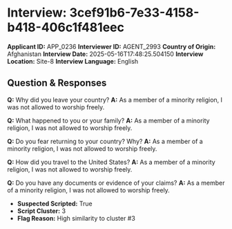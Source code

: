 # Interview: 3cef91b6-7e33-4158-b418-406c1f481eec
**Applicant ID:** APP_0236
**Interviewer ID:** AGENT_2993
**Country of Origin:** Afghanistan
**Interview Date:** 2025-05-16T17:48:25.504150
**Interview Location:** Site-8
**Interview Language:** English

## Question & Responses

**Q:** Why did you leave your country?
**A:** As a member of a minority religion, I was not allowed to worship freely.

**Q:** What happened to you or your family?
**A:** As a member of a minority religion, I was not allowed to worship freely.

**Q:** Do you fear returning to your country? Why?
**A:** As a member of a minority religion, I was not allowed to worship freely.

**Q:** How did you travel to the United States?
**A:** As a member of a minority religion, I was not allowed to worship freely.

**Q:** Do you have any documents or evidence of your claims?
**A:** As a member of a minority religion, I was not allowed to worship freely.

- **Suspected Scripted:** True
- **Script Cluster:** 3
- **Flag Reason:** High similarity to cluster #3